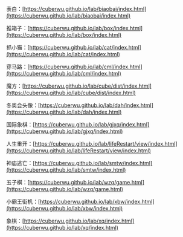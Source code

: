 表白：[https://cuberwu.github.io/lab/biaobai/index.html](https://cuberwu.github.io/lab/biaobai/index.html)

推箱子：[https://cuberwu.github.io/lab/box/index.html](https://cuberwu.github.io/lab/box/index.html)

抓小猫：[https://cuberwu.github.io/lab/cat/index.html](https://cuberwu.github.io/lab/cat/index.html)

穿马路：[https://cuberwu.github.io/lab/cml/index.html](https://cuberwu.github.io/lab/cml/index.html)

魔方：[https://cuberwu.github.io/lab/cube/dist/index.html](https://cuberwu.github.io/lab/cube/dist/index.html)

冬奥会头像：[https://cuberwu.github.io/lab/dah/index.html](https://cuberwu.github.io/lab/dah/index.html)

国际象棋：[https://cuberwu.github.io/lab/gjxq/index.html](https://cuberwu.github.io/lab/gjxq/index.html)

人生重开：[https://cuberwu.github.io/lab/lifeRestart/view/index.html](https://cuberwu.github.io/lab/lifeRestart/view/index.html)

神庙逃亡：[https://cuberwu.github.io/lab/smtw/index.html](https://cuberwu.github.io/lab/smtw/index.html)

五子棋：[https://cuberwu.github.io/lab/wzq/game.html](https://cuberwu.github.io/lab/wzq/game.html)

小霸王街机：[https://cuberwu.github.io/lab/xbw/index.html](https://cuberwu.github.io/lab/xbw/index.html)

象棋：[https://cuberwu.github.io/lab/xq/index.html](https://cuberwu.github.io/lab/xq/index.html)
